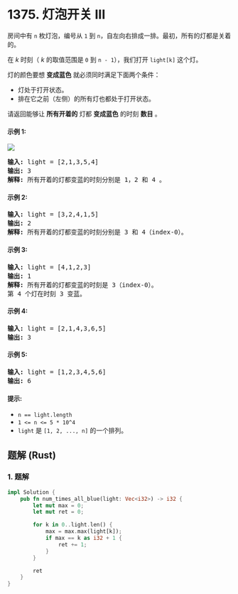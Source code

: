 # 1375. 灯泡开关 III
房间中有 `n` 枚灯泡，编号从 `1` 到 `n`，自左向右排成一排。最初，所有的灯都是关着的。

在 *k*  时刻（ *k* 的取值范围是 `0` 到 `n - 1`），我们打开 `light[k]` 这个灯。

灯的颜色要想 **变成蓝色** 就必须同时满足下面两个条件：
* 灯处于打开状态。
* 排在它之前（左侧）的所有灯也都处于打开状态。

请返回能够让 **所有开着的** 灯都 **变成蓝色** 的时刻 **数目** 。

#### 示例 1:
![](https://assets.leetcode-cn.com/aliyun-lc-upload/uploads/2020/03/08/sample_2_1725.png)
<pre>
<strong>输入:</strong> light = [2,1,3,5,4]
<strong>输出:</strong> 3
<strong>解释:</strong> 所有开着的灯都变蓝的时刻分别是 1，2 和 4 。
</pre>

#### 示例 2:
<pre>
<strong>输入:</strong> light = [3,2,4,1,5]
<strong>输出:</strong> 2
<strong>解释:</strong> 所有开着的灯都变蓝的时刻分别是 3 和 4（index-0）。
</pre>

#### 示例 3:
<pre>
<strong>输入:</strong> light = [4,1,2,3]
<strong>输出:</strong> 1
<strong>解释:</strong> 所有开着的灯都变蓝的时刻是 3（index-0）。
第 4 个灯在时刻 3 变蓝。
</pre>

#### 示例 4:
<pre>
<strong>输入:</strong> light = [2,1,4,3,6,5]
<strong>输出:</strong> 3
</pre>

#### 示例 5:
<pre>
<strong>输入:</strong> light = [1,2,3,4,5,6]
<strong>输出:</strong> 6
</pre>

#### 提示:
* `n == light.length`
* `1 <= n <= 5 * 10^4`
* `light` 是 `[1, 2, ..., n]` 的一个排列。

## 题解 (Rust)

### 1. 题解
```Rust
impl Solution {
    pub fn num_times_all_blue(light: Vec<i32>) -> i32 {
        let mut max = 0;
        let mut ret = 0;

        for k in 0..light.len() {
            max = max.max(light[k]);
            if max == k as i32 + 1 {
                ret += 1;
            }
        }

        ret
    }
}
```
